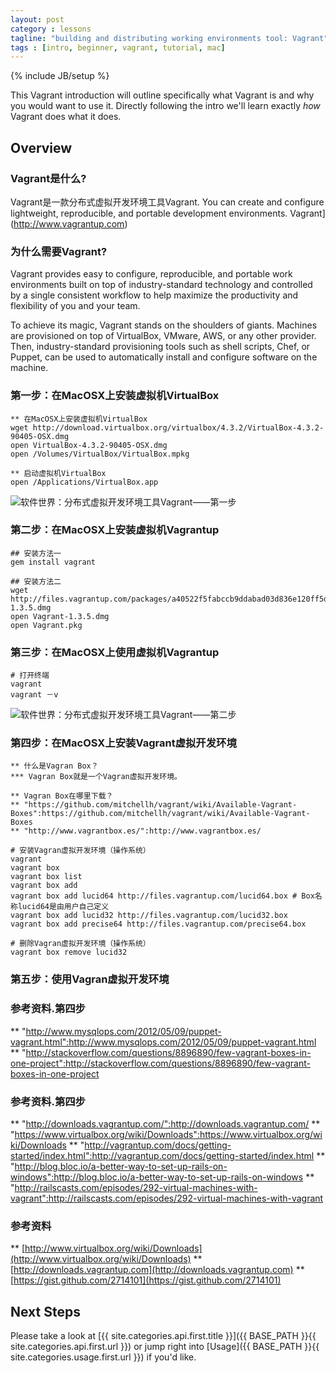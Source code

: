 ```yaml
---
layout: post
category : lessons
tagline: "building and distributing working environments tool: Vagrant"
tags : [intro, beginner, vagrant, tutorial, mac]
---
```

{% include JB/setup %}


This Vagrant introduction will outline specifically  what Vagrant is and why you would want to use it.
Directly following the intro we'll learn exactly _how_ Vagrant does what it does.

## Overview

### Vagrant是什么?

Vagrant是一款分布式虚拟开发环境工具Vagrant. You can create and configure lightweight, reproducible, and portable development environments. Vagrant](http://www.vagrantup.com)

### 为什么需要Vagrant?
Vagrant provides easy to configure, reproducible, and portable work environments built on top of industry-standard technology and controlled by a single consistent workflow to help maximize the productivity and flexibility of you and your team.

To achieve its magic, Vagrant stands on the shoulders of giants. Machines are provisioned on top of VirtualBox, VMware, AWS, or any other provider. Then, industry-standard provisioning tools such as shell scripts, Chef, or Puppet, can be used to automatically install and configure software on the machine.

### 第一步：在MacOSX上安装虚拟机VirtualBox

    ** 在MacOSX上安装虚拟机VirtualBox
    wget http://download.virtualbox.org/virtualbox/4.3.2/VirtualBox-4.3.2-90405-OSX.dmg
    open VirtualBox-4.3.2-90405-OSX.dmg
    open /Volumes/VirtualBox/VirtualBox.mpkg

    ** 启动虚拟机VirtualBox
    open /Applications/VirtualBox.app

![软件世界：分布式虚拟开发环境工具Vagrant——第一步](https://lh5.googleusercontent.com/-UsQU-0JYftc/UBWDM0mUQPI/AAAAAAAADAg/WPRYESh_rvA/s400/virtualbox-2012-07-3-0035.png)

### 第二步：在MacOSX上安装虚拟机Vagrantup

    ## 安装方法一
    gem install vagrant

    ## 安装方法二
    wget http://files.vagrantup.com/packages/a40522f5fabccb9ddabad03d836e120ff5d14093/Vagrant-1.3.5.dmg
    open Vagrant-1.3.5.dmg
    open Vagrant.pkg

### 第三步：在MacOSX上使用虚拟机Vagrantup

    # 打开终端
    vagrant
    vagrant －v

![软件世界：分布式虚拟开发环境工具Vagrant——第二步](https://lh6.googleusercontent.com/-EhKFObAJr7E/UBWYSsYOlCI/AAAAAAAADA8/g-Jz-NMBbg4/s400/vagrant-2012-07-31-0035.png)

### 第四步：在MacOSX上安装Vagrant虚拟开发环境

    ** 什么是Vagran Box？
    *** Vagran Box就是一个Vagran虚拟开发环境。

    ** Vagran Box在哪里下载？
    ** "https://github.com/mitchellh/vagrant/wiki/Available-Vagrant-Boxes":https://github.com/mitchellh/vagrant/wiki/Available-Vagrant-Boxes
    ** "http://www.vagrantbox.es/":http://www.vagrantbox.es/

    # 安装Vagran虚拟开发环境（操作系统）
    vagrant
    vagrant box
    vagrant box list
    vagrant box add
    vagrant box add lucid64 http://files.vagrantup.com/lucid64.box # Box名称lucid64是由用户自己定义
    vagrant box add lucid32 http://files.vagrantup.com/lucid32.box
    vagrant box add precise64 http://files.vagrantup.com/precise64.box

    # 删除Vagran虚拟开发环境（操作系统）
    vagrant box remove lucid32


### 第五步：使用Vagran虚拟开发环境

### 参考资料.第四步
** "http://www.mysqlops.com/2012/05/09/puppet-vagrant.html":http://www.mysqlops.com/2012/05/09/puppet-vagrant.html
** "http://stackoverflow.com/questions/8896890/few-vagrant-boxes-in-one-project":http://stackoverflow.com/questions/8896890/few-vagrant-boxes-in-one-project

### 参考资料.第四步
** "http://downloads.vagrantup.com/":http://downloads.vagrantup.com/
** "https://www.virtualbox.org/wiki/Downloads":https://www.virtualbox.org/wiki/Downloads
** "http://vagrantup.com/docs/getting-started/index.html":http://vagrantup.com/docs/getting-started/index.html
** "http://blog.bloc.io/a-better-way-to-set-up-rails-on-windows":http://blog.bloc.io/a-better-way-to-set-up-rails-on-windows
** "http://railscasts.com/episodes/292-virtual-machines-with-vagrant":http://railscasts.com/episodes/292-virtual-machines-with-vagrant

### 参考资料
** [http://www.virtualbox.org/wiki/Downloads](http://www.virtualbox.org/wiki/Downloads)
** [http://downloads.vagrantup.com](http://downloads.vagrantup.com)
** [https://gist.github.com/2714101](https://gist.github.com/2714101)

## Next Steps

Please take a look at [{{ site.categories.api.first.title }}]({{ BASE_PATH }}{{ site.categories.api.first.url }})
or jump right into [Usage]({{ BASE_PATH }}{{ site.categories.usage.first.url }}) if you'd like.